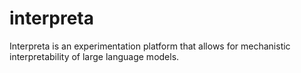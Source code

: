 # interpreta

Interpreta is an experimentation platform that allows for mechanistic interpretability of large language models. 

